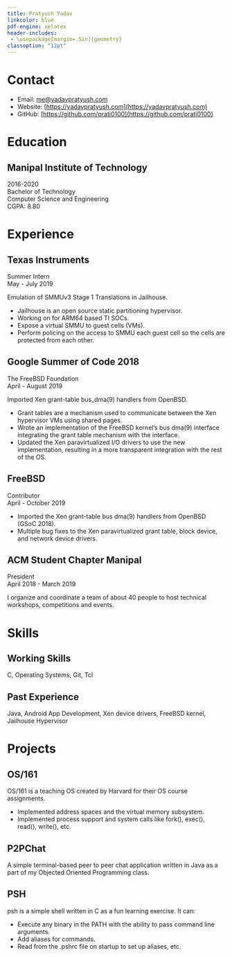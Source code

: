```yaml
---
title: Pratyush Yadav
linkcolor: blue
pdf-engine: xelatex
header-includes:
 - \usepackage[margin=.5in]{geometry}
classoption: "12pt"
---
```


# Contact

- Email: [me@yadavpratyush.com](mailto:me@yadavpratyush.com)
- Website: [https://yadavpratyush.com](https://yadavpratyush.com)
- GitHub: [https://github.com/prati0100](https://github.com/prati0100)

# Education

## Manipal Institute of Technology
2016-2020  
Bachelor of Technology  
Computer Science and Engineering  
CGPA: 8.80

# Experience

## Texas Instruments
Summer Intern  
May - July 2019

Emulation of SMMUv3 Stage 1 Translations in Jailhouse.

- Jailhouse is an open source static partitioning hypervisor.
- Working on for ARM64 based TI SOCs.
- Expose a virtual SMMU to guest cells (VMs).
- Perform policing on the access to SMMU each guest cell so the cells are
  protected from each other.

## Google Summer of Code 2018
The FreeBSD Foundation  
April - August 2019

Imported Xen grant-table bus_dma(9) handlers from OpenBSD.

- Grant tables are a mechanism used to communicate between the Xen hypervisor
  VMs using shared pages.
- Wrote an implementation of the FreeBSD kernel’s bus dma(9) interface
  integrating the grant table mechanism with the interface.
- Updated the Xen paravirtualized I/O drivers to use the new implementation,
  resulting in a more transparent integration with the rest of the OS.

## FreeBSD
Contributor  
April - October 2019

- Imported the Xen grant-table bus dma(9) handlers from OpenBSD (GSoC 2018).
- Multiple bug fixes to the Xen paravirtualized grant table, block device,
  and network device drivers.

## ACM Student Chapter Manipal
President  
April 2018 - March 2019

I organize and coordinate a team of about 40 people to host technical
workshops, competitions and events.

# Skills

## Working Skills
C, Operating Systems, Git, Tcl

## Past Experience
Java, Android App Development, Xen device drivers, FreeBSD kernel, Jailhouse
Hypervisor

# Projects

## OS/161
OS/161 is a teaching OS created by Harvard for their OS course assignments.

- Implemented address spaces and the virtual memory subsystem.
- Implemented process support and system calls like fork(), exec(), read(),
  write(), etc.

## P2PChat
A simple terminal-based peer to peer chat application written in Java as a
part of my Objected Oriented Programming class.

## PSH
psh is a simple shell written in C as a fun learning exercise. It can:

- Execute any binary in the PATH with the ability to pass command line arguments.
- Add aliases for commands.
- Read from the .pshrc file on startup to set up aliases, etc.
